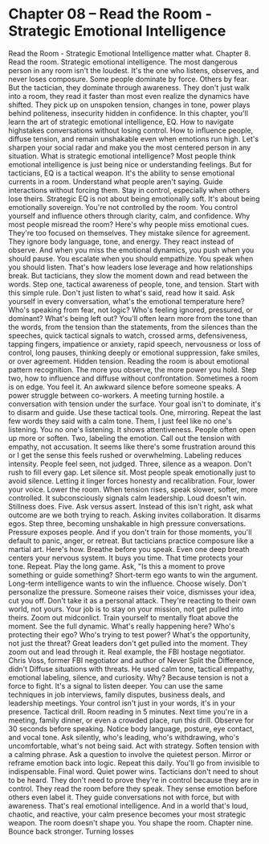 # Chapter 08 – Read the Room - Strategic Emotional Intelligence

Read the Room - Strategic Emotional Intelligence matter what. Chapter 8. Read the room. Strategic emotional intelligence. The most dangerous person in any room isn't the loudest. It's the one who listens, observes, and never loses composure. Some people dominate by force. Others by fear. But the tactician, they dominate through awareness. They don't just walk into a room, they read it faster than most even realize the dynamics have shifted. They pick up on unspoken tension, changes in tone, power plays behind politeness, insecurity hidden in confidence. In this chapter, you'll learn the art of strategic emotional intelligence, EQ. How to navigate highstakes conversations without losing control. How to influence people, diffuse tension, and remain unshakable even when emotions run high. Let's sharpen your social radar and make you the most centered person in any situation. What is strategic emotional intelligence? Most people think emotional intelligence is just being nice or understanding feelings. But for tacticians, EQ is a tactical weapon. It's the ability to sense emotional currents in a room. Understand what people aren't saying. Guide interactions without forcing them. Stay in control, especially when others lose theirs. Strategic EQ is not about being emotionally soft. It's about being emotionally sovereign. You're not controlled by the room. You control yourself and influence others through clarity, calm, and confidence. Why most people misread the room? Here's why people miss emotional cues. They're too focused on themselves. They mistake silence for agreement. They ignore body language, tone, and energy. They react instead of observe. And when you miss the emotional dynamics, you push when you should pause. You escalate when you should empathize. You speak when you should listen. That's how leaders lose leverage and how relationships break. But tacticians, they slow the moment down and read between the words. Step one, tactical awareness of people, tone, and tension. Start with this simple rule. Don't just listen to what's said, read how it said. Ask yourself in every conversation, what's the emotional temperature here? Who's speaking from fear, not logic? Who's feeling ignored, pressured, or dominant? What's being left out? You'll often learn more from the tone than the words, from the tension than the statements, from the silences than the speeches, quick tactical signals to watch, crossed arms, defensiveness, tapping fingers, impatience or anxiety, rapid speech, nervousness or loss of control, long pauses, thinking deeply or emotional suppression, fake smiles, or over agreement. Hidden tension. Reading the room is about emotional pattern recognition. The more you observe, the more power you hold. Step two, how to influence and diffuse without confrontation. Sometimes a room is on edge. You feel it. An awkward silence before someone speaks. A power struggle between co-workers. A meeting turning hostile. a conversation with tension under the surface. Your goal isn't to dominate, it's to disarm and guide. Use these tactical tools. One, mirroring. Repeat the last few words they said with a calm tone. Them, I just feel like no one's listening. You no one's listening. It shows attentiveness. People often open up more or soften. Two, labeling the emotion. Call out the tension with empathy, not accusation. It seems like there's some frustration around this or I get the sense this feels rushed or overwhelming. Labeling reduces intensity. People feel seen, not judged. Three, silence as a weapon. Don't rush to fill every gap. Let silence sit. Most people speak emotionally just to avoid silence. Letting it linger forces honesty and recalibration. Four, lower your voice. Lower the room. When tension rises, speak slower, softer, more controlled. It subconsciously signals calm leadership. Loud doesn't win. Stillness does. Five. Ask versus assert. Instead of this isn't right, ask what outcome are we both trying to reach. Asking invites collaboration. It disarms egos. Step three, becoming unshakable in high pressure conversations. Pressure exposes people. And if you don't train for those moments, you'll default to panic, anger, or retreat. But tacticians practice composure like a martial art. Here's how. Breathe before you speak. Even one deep breath centers your nervous system. It buys you time. That time protects your tone. Repeat. Play the long game. Ask, "Is this a moment to prove something or guide something? Short-term ego wants to win the argument. Long-term intelligence wants to win the influence. Choose wisely. Don't personalize the pressure. Someone raises their voice, dismisses your idea, cut you off. Don't take it as a personal attack. They're reacting to their own world, not yours. Your job is to stay on your mission, not get pulled into theirs. Zoom out midconlict. Train yourself to mentally float above the moment. See the full dynamic. What's really happening here? Who's protecting their ego? Who's trying to test power? What's the opportunity, not just the threat? Great leaders don't get pulled into the moment. They zoom out and lead through it. Real example, the FBI hostage negotiator. Chris Voss, former FBI negotiator and author of Never Split the Difference, didn't Diffuse situations with threats. He used calm tone, tactical empathy, emotional labeling, silence, and curiosity. Why? Because tension is not a force to fight. It's a signal to listen deeper. You can use the same techniques in job interviews, family disputes, business deals, and leadership meetings. Your control isn't just in your words, it's in your presence. Tactical drill. Room reading in 5 minutes. Next time you're in a meeting, family dinner, or even a crowded place, run this drill. Observe for 30 seconds before speaking. Notice body language, posture, eye contact, and vocal tone. Ask silently, who's leading, who's withdrawing, who's uncomfortable, what's not being said. Act with strategy. Soften tension with a calming phrase. Ask a question to involve the quietest person. Mirror or reframe emotion back into logic. Repeat this daily. You'll go from invisible to indispensable. Final word. Quiet power wins. Tacticians don't need to shout to be heard. They don't need to prove they're in control because they are in control. They read the room before they speak. They sense emotion before others even label it. They guide conversations not with force, but with awareness. That's real emotional intelligence. And in a world that's loud, chaotic, and reactive, your calm presence becomes your most strategic weapon. The room doesn't shape you. You shape the room. Chapter nine. Bounce back stronger. Turning losses